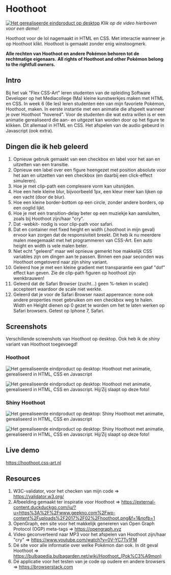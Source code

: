 # Hoothoot
[![Het gerealiseerde eindproduct op desktop](https://hoothoot.css-art.nl/img/hoothoot.png)](https://hoothoot.css-art.nl/video/promo.mp4) 
<i>Klik op de video hierboven voor een demo!</i>

Hoothoot voor de lol nagemaakt in HTML en CSS. Met interactie wanneer je op Hoothoot klikt.  Hoothoot is gemaakt zonder enig winstoogmerk.

<b>Alle rechten van Hoothoot en andere Pokémon behoren tot de rechtmatige eigenaars.</b>
<b>All rights of Hoothoot and other Pokémon belong to the rightfull owners. </b>

## Intro
Bij het vak "Flex CSS-Art" leren studenten van de opleiding Software Developer op het Mediacollege (Ma) kleine kunstwerkjes maken met HTML en CSS. In week 6 (6e les) leren studenten één van mijn favoriete Pokémon, Hoothoot, maken. In eerste instantie met een animatie die afspeelt wanneer je over Hoothoot "hovered". Voor de studenten die wat extra willen is er een animatie gerealiseerd die aan- en uitgezet kan worden door op het figure te klikken. Dit allemaal in HTML en CSS. Het afspelen van de audio gebeurd in Javascript (ook extra).

## Dingen die ik heb geleerd
1. Opnieuw gebruik gemaakt van een checkbox en label voor het aan en uitzetten van een transitie. 
2. Opnieuw een label over een figure heengezet met position absolute voor het aan en uitzetten van een checkbox (en daarbij een click-effect simuleren).
3. Hoe je met clip-path een complexere vorm kan uitsnijden.
4. Hoe een hele kleine blur, bijvoorbeeld 1px, een kleur meer kan lijken op een vacht (door de blur).
5. Hoe een kleine border-bottom op een circle, zonder andere borders, op een ooglid lijkt.
6. Hoe je met een transition-delay beter op een muziekje kan aansluiten, zoals bij Hoothoot zijn/haar "cry".
7. Dat -webkit- nodig is voor clip-path voor safari.
8. Dat en container met fixed height en width (.hoothoot in mijn geval) ervoor kan zorgen dat de responsiviteit breekt. Dit heb ik nu meerdere malen meegemaakt met het programmeren van CSS-Art. Een auto height en width is vele malen beter. 
9. Niet echt "geleerd" maar wel opnieuw gemerkt hoe makkelijk CSS variables zijn om dingen aan te passen. Binnen een paar seconden was Hoothoot omgetoverd naar zijn shiny variant.
10. Geleerd hoe je met een kleine gradient met transparantie een gaaf "dof" effect kan geven. Zie de clip-path figuren op hoothoot zijn wenkbrauwen!
11. Geleerd dat de Safari Browser (zucht...) geen %-teken in scale() accepteert waardoor de scale niet werkte.
12. Geleerd dat je voor de Safari Browser naast appereance: none ook andere properties moet gebruiken om een checkbox weg te halen. Width en Height dienen op 0 gezet te worden om het te laten werken op Safari browsers. Getest op Iphone 7, Safari.

## Screenshots
Verschillende screenshots van Hoothoot op desktop. Ook heb ik de <i>shiny</i> variant van Hoothoot toegevoegd!

### Hoothoot
![Het gerealiseerde eindproduct op desktop: Hoothoot met animatie, gerealiseerd in HTML, CSS en Javascript](https://hoothoot.css-art.nl/img/hoothoot.png "Hoothoot wakker")

![Het gerealiseerde eindproduct op desktop: Hoothoot met animatie, gerealiseerd in HTML, CSS en Javascript. Hij/Zij slaapt op deze foto!](https://hoothoot.css-art.nl/img/hoothoot--sleeping.png "Hoothoot slapend")

### Shiny Hoothoot
![Het gerealiseerde eindproduct op desktop: Shiny Hoothoot met animatie, gerealiseerd in HTML, CSS en Javascript](https://hoothoot.css-art.nl/img/hoothoot--shiny.png "Shiny Hoothoot wakker")

![Het gerealiseerde eindproduct op desktop: Shiny Hoothoot met animatie, gerealiseerd in HTML, CSS en Javascript. Hij/Zij slaapt op deze foto!](https://hoothoot.css-art.nl/img/hoothoot--shiny-sleeping.png "Shiny Hoothoot slapend")

## Live demo
https://hoothoot.css-art.nl

## Resources
1. W3C-validator, voor het checken van mijn code => https://validator.w3.org/
2. Afbeelding gemaakt ter inspiratie voor Hoothoot => https://external-content.duckduckgo.com/iu/?u=https%3A%2F%2Fwww.geekno.com%2Fwp-content%2Fuploads%2F2017%2F02%2Fhoothoot.png&f=1&nofb=1 
3. OpenGraph, een site voor het makkelijk genereren van Open Graph Protocol (OGP) meta-tags => https://opengraph.xyz
4. Video geconverteerd naar MP3 voor het afspelen van Hoothoot zijn/haar "cry" => https://www.youtube.com/watch?v=0V-YC7Ty1FM
5. Dé site voor alle informatie over welke Pokémon dan ook. In dit geval Hoothoot => https://bulbapedia.bulbagarden.net/wiki/Hoothoot_(Pok%C3%A9mon) 
6. Dé applicatie voor het testen van je code op oudere en andere browsers => https://browserstack.com 